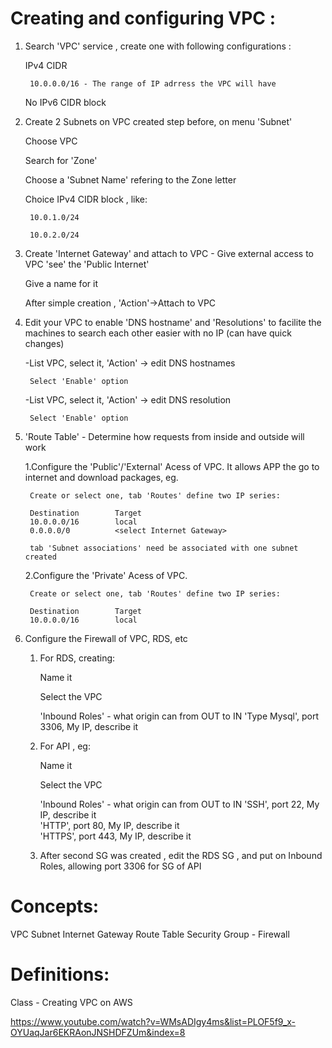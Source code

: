 # Creating and configuring VPC :

1. Search 'VPC' service , create one with following configurations :

    IPv4 CIDR 

        10.0.0.0/16 - The range of IP adrress the VPC will have

    No IPv6 CIDR block

2. Create 2 Subnets on VPC created step before, on menu 'Subnet'

    Choose VPC

    Search for 'Zone' 
 
    Choose a 'Subnet Name' refering to the Zone letter

    Choice IPv4 CIDR block , like:

        10.0.1.0/24

        10.0.2.0/24

3. Create 'Internet Gateway' and attach to VPC - Give external access to VPC 'see' the 'Public Internet'

    Give a name for it

    After simple creation , 'Action'->Attach to VPC

4. Edit your VPC to enable 'DNS hostname' and 'Resolutions' to facilite the machines to search each other easier with no IP (can have quick changes)

    -List VPC, select it, 'Action' -> edit DNS hostnames

        Select 'Enable' option

    -List VPC, select it, 'Action' -> edit DNS resolution

        Select 'Enable' option

5. 'Route Table' - Determine how requests from inside and outside will work

    1.Configure the 'Public'/'External' Acess of VPC. It allows APP the go to internet and download packages, eg.

        Create or select one, tab 'Routes' define two IP series:

        Destination        Target
        10.0.0.0/16        local
        0.0.0.0/0          <select Internet Gateway>

        tab 'Subnet associations' need be associated with one subnet created

    2.Configure the 'Private' Acess of VPC. 

        Create or select one, tab 'Routes' define two IP series:

        Destination        Target
        10.0.0.0/16        local

6. Configure the Firewall of VPC, RDS, etc

    1. For RDS, creating:

        Name it

        Select the VPC

        'Inbound Roles' - what origin can from OUT to IN 
            'Type Mysql', port 3306, My IP, describe it

    2. For API , eg:

        Name it

        Select the VPC

        'Inbound Roles' - what origin can from OUT to IN 
            'SSH', port 22, My IP, describe it  
            'HTTP', port 80, My IP, describe it  
            'HTTPS', port 443, My IP, describe it  

    3. After second SG was created , edit the RDS SG , and put on Inbound Roles, allowing port 3306 for SG of API

# Concepts:

VPC
Subnet
Internet Gateway
Route Table
Security Group - Firewall

# Definitions:

Class - Creating VPC on AWS

https://www.youtube.com/watch?v=WMsADIgy4ms&list=PLOF5f9_x-OYUaqJar6EKRAonJNSHDFZUm&index=8
